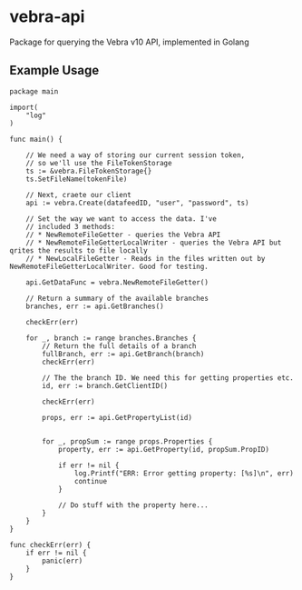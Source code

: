 # vebra-api
Package for querying the Vebra v10 API, implemented in Golang

## Example Usage

    package main
    
    import(
    	"log"
    )
    
    func main() {
    
    	// We need a way of storing our current session token,
    	// so we'll use the FileTokenStorage
    	ts := &vebra.FileTokenStorage{}
    	ts.SetFileName(tokenFile)
    
    	// Next, craete our client
    	api := vebra.Create(datafeedID, "user", "password", ts)
    
    	// Set the way we want to access the data. I've
    	// included 3 methods:
    	// * NewRemoteFileGetter - queries the Vebra API
    	// * NewRemoteFileGetterLocalWriter - queries the Vebra API but qrites the results to file locally
    	// * NewLocalFileGetter - Reads in the files written out by NewRemoteFileGetterLocalWriter. Good for testing.
    
    	api.GetDataFunc = vebra.NewRemoteFileGetter()
    
    	// Return a summary of the available branches
    	branches, err := api.GetBranches()
    
    	checkErr(err)
    
    	for _, branch := range branches.Branches {
    		// Return the full details of a branch
    		fullBranch, err := api.GetBranch(branch)
    		checkErr(err)
    
    		// The the branch ID. We need this for getting properties etc.
    		id, err := branch.GetClientID()
    
    		checkErr(err)
    
    		props, err := api.GetPropertyList(id)
    
    
    		for _, propSum := range props.Properties {
    			property, err := api.GetProperty(id, propSum.PropID)
    
    			if err != nil {
    				log.Printf("ERR: Error getting property: [%s]\n", err)
    				continue
    			}
    
    			// Do stuff with the property here...
    		}
    	}
    }
    
    func checkErr(err) {
    	if err != nil {
    		panic(err)
    	}
    }
